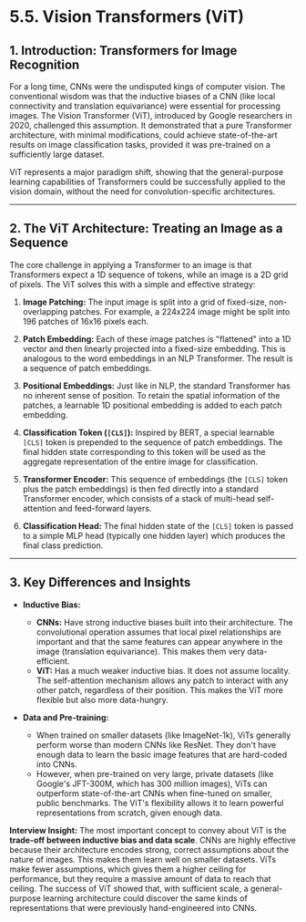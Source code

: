 # 5.5. Vision Transformers (ViT)

## 1. Introduction: Transformers for Image Recognition

For a long time, CNNs were the undisputed kings of computer vision. The conventional wisdom was that the inductive biases of a CNN (like local connectivity and translation equivariance) were essential for processing images. The Vision Transformer (ViT), introduced by Google researchers in 2020, challenged this assumption. It demonstrated that a pure Transformer architecture, with minimal modifications, could achieve state-of-the-art results on image classification tasks, provided it was pre-trained on a sufficiently large dataset.

ViT represents a major paradigm shift, showing that the general-purpose learning capabilities of Transformers could be successfully applied to the vision domain, without the need for convolution-specific architectures.

---

## 2. The ViT Architecture: Treating an Image as a Sequence

The core challenge in applying a Transformer to an image is that Transformers expect a 1D sequence of tokens, while an image is a 2D grid of pixels. The ViT solves this with a simple and effective strategy:

1.  **Image Patching:** The input image is split into a grid of fixed-size, non-overlapping patches. For example, a 224x224 image might be split into 196 patches of 16x16 pixels each.

2.  **Patch Embedding:** Each of these image patches is "flattened" into a 1D vector and then linearly projected into a fixed-size embedding. This is analogous to the word embeddings in an NLP Transformer. The result is a sequence of patch embeddings.

3.  **Positional Embeddings:** Just like in NLP, the standard Transformer has no inherent sense of position. To retain the spatial information of the patches, a learnable 1D positional embedding is added to each patch embedding.

4.  **Classification Token (`[CLS]`):** Inspired by BERT, a special learnable `[CLS]` token is prepended to the sequence of patch embeddings. The final hidden state corresponding to this token will be used as the aggregate representation of the entire image for classification.

5.  **Transformer Encoder:** This sequence of embeddings (the `[CLS]` token plus the patch embeddings) is then fed directly into a standard Transformer encoder, which consists of a stack of multi-head self-attention and feed-forward layers.

6.  **Classification Head:** The final hidden state of the `[CLS]` token is passed to a simple MLP head (typically one hidden layer) which produces the final class prediction.

---

## 3. Key Differences and Insights

*   **Inductive Bias:**
    *   **CNNs:** Have strong inductive biases built into their architecture. The convolutional operation assumes that local pixel relationships are important and that the same features can appear anywhere in the image (translation equivariance). This makes them very data-efficient.
    *   **ViT:** Has a much weaker inductive bias. It does not assume locality. The self-attention mechanism allows any patch to interact with any other patch, regardless of their position. This makes the ViT more flexible but also more data-hungry.

*   **Data and Pre-training:**
    *   When trained on smaller datasets (like ImageNet-1k), ViTs generally perform worse than modern CNNs like ResNet. They don't have enough data to learn the basic image features that are hard-coded into CNNs.
    *   However, when pre-trained on very large, private datasets (like Google's JFT-300M, which has 300 million images), ViTs can outperform state-of-the-art CNNs when fine-tuned on smaller, public benchmarks. The ViT's flexibility allows it to learn powerful representations from scratch, given enough data.

**Interview Insight:** The most important concept to convey about ViT is the **trade-off between inductive bias and data scale**. CNNs are highly effective because their architecture encodes strong, correct assumptions about the nature of images. This makes them learn well on smaller datasets. ViTs make fewer assumptions, which gives them a higher ceiling for performance, but they require a massive amount of data to reach that ceiling. The success of ViT showed that, with sufficient scale, a general-purpose learning architecture could discover the same kinds of representations that were previously hand-engineered into CNNs.